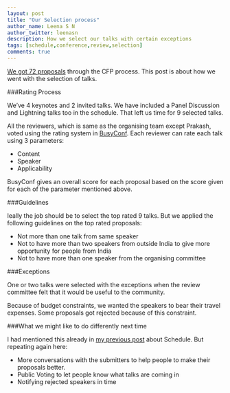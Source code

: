 ```yaml
---
layout: post
title: "Our Selection process"
author_name: Leena S N
author_twitter: leenasn
description: How we select our talks with certain exceptions
tags: [schedule,conference,review,selection]
comments: true
---
```


[We got 72 proposals](/blog/72-talk-proposals-in-total/) through the CFP process. This post is about how we went with the selection of talks. 

###Rating Process

We’ve 4 keynotes and 2 invited talks. We have included a Panel Discussion and Lightning talks  too in the schedule. That left us time for 9 selected talks.

All the reviewers, which is same as the organising team except Prakash, voted using the rating system in [BusyConf](http://busyconf.com/).  Each reviewer can rate each talk using 3 parameters:

* Content
* Speaker
* Applicability

BusyConf gives an overall score for each proposal based on the score given for each of the  parameter mentioned above.

###Guidelines 

Ieally the job should be to select the top rated 9 talks. But we applied the following guidelines on the top rated proposals:

* Not more than one talk from same speaker
* Not to have more than two speakers from outside India to give more opportunity for people from India
* Not to have more than one speaker from the organising committee

###Exceptions 

One or two talks were selected with the exceptions when the review committee felt that it would be useful to the community.

Because of budget constraints, we wanted the speakers to bear their travel expenses. Some proposals got rejected because of this constraint.

###What we might like to do differently next time

I had mentioned this already in [my previous post](/blog/schedule-is-ready/) about Schedule. But repeating again here:

* More conversations with the submitters to help people to make their proposals better.
* Public Voting to let people know what talks are coming in 
* Notifying rejected speakers in time


